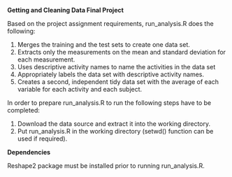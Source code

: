 **Getting and Cleaning Data Final Project**

Based on the project assignment requirements, run_analysis.R does the following:
1.	Merges the training and the test sets to create one data set.
2.	Extracts only the measurements on the mean and standard deviation for each measurement.
3.	Uses descriptive activity names to name the activities in the data set
4.	Appropriately labels the data set with descriptive activity names.
5.	Creates a second, independent tidy data set with the average of each variable for each activity and each subject.

In order to prepare run_analysis.R to run the following steps have to be completed:
1.	Download the data source and extract it into the working directory. 
2.	Put run_analysis.R in the working directory (setwd() function can be used if required).

**Dependencies**

Reshape2 package must be installed prior to running run_analysis.R.


